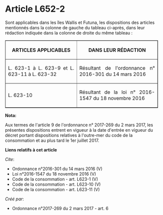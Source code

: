 # Article L652-2

Sont applicables dans les îles Wallis et Futuna, les dispositions des articles mentionnés dans la colonne de gauche du
tableau ci-après, dans leur rédaction indiquée dans la colonne de droite du même tableau : 

<table border="1">
      <tbody>
        <tr>
          <th>

ARTICLES APPLICABLES 

</th>
          <th>

DANS LEUR RÉDACTION 

</th>
        </tr>
        <tr>
          <td valign="middle" align="justify">

L. 623-1 à L. 623-9 et L. 623-11 à L. 623-32 

</td>
          <td valign="middle" align="justify">

Résultant de l'ordonnance n° 2016-301 du 14 mars 2016 

</td>
        </tr>
        <tr>
          <td align="justify" valign="middle">

L. 623-10

</td>
          <td align="justify" valign="middle">

Résultant de la loi n° 2016-1547 du 18 novembre 2016

</td>
        </tr>
      </tbody>
    </table>

**Nota:**

Aux termes de l'article 9 de l'ordonnance n° 2017-269 du 2 mars 2017,  les présentes dispositions entrent en vigueur à la
date d'entrée en  vigueur du décret portant dispositions relatives à l'outre-mer du code  de la consommation et au plus tard
le 1er juillet 2017.

**Liens relatifs à cet article**

_Cite_:

  - Ordonnance n°2016-301 du 14 mars 2016 (V)
  - Loi n°2016-1547 du 18 novembre 2016 (V)
  - Code de la consommation - art. L623-1 (V)
  - Code de la consommation - art. L623-10 (V)
  - Code de la consommation - art. L623-11 (V)

_Créé par_:

  - Ordonnance n°2017-269 du 2 mars 2017 - art. 6
